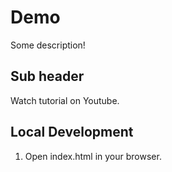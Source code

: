 # Demo 

Some description!

## Sub header   

Watch tutorial on Youtube.

## Local Development

1. Open index.html in your browser.
 